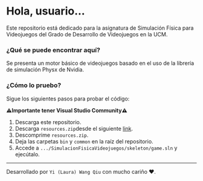 # Hola, usuario...
Este repositorio está dedicado para la asignatura de Simulación Física para Videojuegos del Grado de Desarrollo de Videojuegos en la UCM.

### ¿Qué se puede encontrar aquí?
Se presenta un motor básico de videojuegos basado en el uso de la librería de simulación Physx de Nvidia.

### ¿Cómo lo pruebo?
Sigue los siguientes pasos para probar el código: 

**⚠️Importante tener Visual Studio Community⚠️**

1. Descarga este repositorio.
2. Descarga `resources.zip`desde el siguiente
[link](https://ucomplutense-my.sharepoint.com/:f:/g/personal/liagar05_ucm_es/ElNxHPmZVj9Ni9-8FKTKp7cBJHAarnL3vvEvG50z0QMrzg).
3. Descomprime `resources.zip`.
4. Deja las carpetas `bin` y `common` en la raíz del repositorio.
5. Accede a `.../SimulacionFisicaVideojuegos/skeleton/game.sln` y ejecútalo.

<hr>

Desarrollado por `Yi (Laura) Wang Qiu` con mucho cariño ❤️.